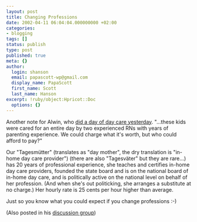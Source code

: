 ```yaml
---
layout: post
title: Changing Professions
date: 2002-04-11 06:04:04.000000000 +02:00
categories:
- blogging
tags: []
status: publish
type: post
published: true
meta: {}
author:
  login: shanson
  email: papascott-wp@gmail.com
  display_name: PapaScott
  first_name: Scott
  last_name: Hanson
excerpt: !ruby/object:Hpricot::Doc
  options: {}
---
```

<p>Another note for Alwin, who <a href="http://www.vfth.com/2002/04/10#MzowOTo0OSBQTQdbdb">did a day of day care yesterday</a>. "...these kids were cared for an entire day by two experienced RNs with years of parenting experience. We could charge what it's worth, but who could afford to pay?"</p>
<p>Our "Tagesmütter" (translates as "day mother", the dry translation is "in-home day care provider") (there are also "Tagesväter" but they are rare...) has 20 years of professional experience, she teaches and certifies in-home day care providers, founded the state board and is on the national board of in-home day care, and is politically active on the national level on behalf of her profession. (And when she's out politicking, she arranges a substitute at no charge.) Her hourly rate is 25 cents per hour higher than average.</p>
<p>Just so you know what you could expect if you change professions :-)</p>
<p>(Also posted in his <a href="http://www.vfth.com/discuss/msgReader$1857">discussion group</a>)</p>
